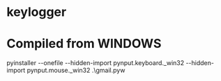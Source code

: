 # keylogger

# Compiled from WINDOWS
  pyinstaller --onefile --hidden-import pynput.keyboard._win32 --hidden-import pynput.mouse._win32 .\gmail.pyw
